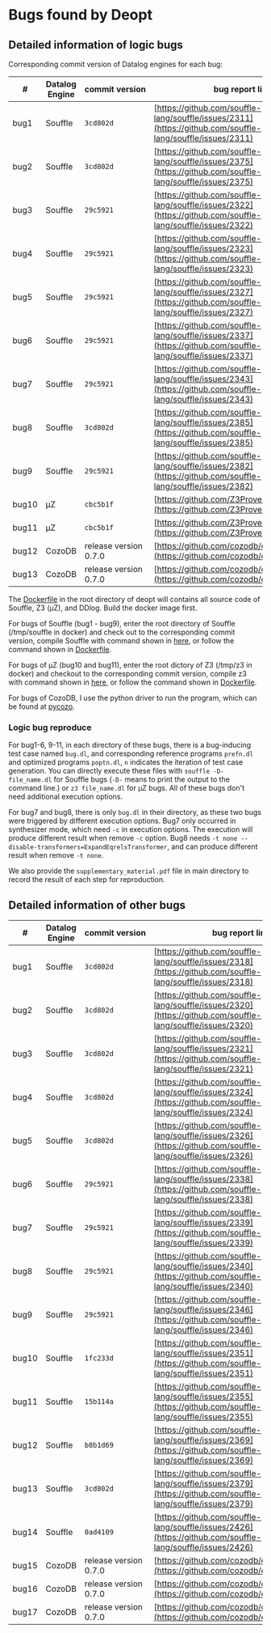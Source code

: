 # Bugs found by Deopt

## Detailed information of logic bugs

Corresponding commit version of Datalog engines for each bug:

| #     | Datalog Engine | commit version       | bug report link                                                                                         | bug status  |
| ----- | -------------- | --------------------- | ------------------------------------------------------------------------------------------------------- | ----------- |
| bug1  | Souffle        | `3cd802d`           | [https://github.com/souffle-lang/souffle/issues/2311](https://github.com/souffle-lang/souffle/issues/2311) | confirmed   |
| bug2  | Souffle        | `3cd802d`           | [https://github.com/souffle-lang/souffle/issues/2375](https://github.com/souffle-lang/souffle/issues/2375) | unconfirmed |
| bug3  | Souffle        | `29c5921`           | [https://github.com/souffle-lang/souffle/issues/2322](https://github.com/souffle-lang/souffle/issues/2322) | confirmed   |
| bug4  | Souffle        | `29c5921`           | [https://github.com/souffle-lang/souffle/issues/2323](https://github.com/souffle-lang/souffle/issues/2323) | unconfirmed |
| bug5  | Souffle        | `29c5921`           | [https://github.com/souffle-lang/souffle/issues/2327](https://github.com/souffle-lang/souffle/issues/2327) | unconfirmed |
| bug6  | Souffle        | `29c5921`           | [https://github.com/souffle-lang/souffle/issues/2337](https://github.com/souffle-lang/souffle/issues/2337) | unconfirmed |
| bug7  | Souffle        | `29c5921`           | [https://github.com/souffle-lang/souffle/issues/2343](https://github.com/souffle-lang/souffle/issues/2343) | unconfirmed |
| bug8  | Souffle        | `3cd802d`           | [https://github.com/souffle-lang/souffle/issues/2385](https://github.com/souffle-lang/souffle/issues/2385) | unconfirmed |
| bug9  | Souffle        | `29c5921`           | [https://github.com/souffle-lang/souffle/issues/2382](https://github.com/souffle-lang/souffle/issues/2382) | unconfirmed |
| bug10 | μZ            | `cbc5b1f`           | [https://github.com/Z3Prover/z3/issues/6446](https://github.com/Z3Prover/z3/issues/6446)                   | fixed       |
| bug11 | μZ            | `cbc5b1f`           | [https://github.com/Z3Prover/z3/issues/6447](https://github.com/Z3Prover/z3/issues/6447)                   | confirmed   |
| bug12 | CozoDB         | release version 0.7.0 | [https://github.com/cozodb/cozo/issues/101](https://github.com/cozodb/cozo/issues/101)                     | fixed       |
| bug13 | CozoDB         | release version 0.7.0 | [https://github.com/cozodb/cozo/issues/122](https://github.com/cozodb/cozo/issues/122)                     | confirmed   |

The [Dockerfile](../../Dockerfile) in the root directory of deopt will contains all source code of Souffle, Z3 (μZ), and DDlog. Build the docker image first.

For bugs of Souffle (bug1 - bug9), enter the root directory of Souffle (/tmp/souffle in docker) and check out to the corresponding commit version, compile Souffle with command shown in [here](https://souffle-lang.github.io/build), or follow the command shown in [Dockerfile](../../Dockerfile).

For bugs of μZ (bug10 and bug11), enter the root dictory of Z3 (/tmp/z3 in docker) and checkout to the corresponding commit version, compile z3 with command shown in [here](https://github.com/Z3Prover/z3#build-status), or follow the command shown in [Dockerfile](../../Dockerfile).

For bugs of CozoDB, I use the python driver to run the program, which can be found at [pycozo](https://github.com/cozodb/pycozo).

### Logic bug reproduce

For bug1-6, 9-11, in each directory of these bugs, there is a bug-inducing test case named `bug.dl`, and corresponding reference programs `prefn.dl` and optimized programs `poptn.dl`, `n` indicates the iteration of test case generation. You can directly execute these files with `souffle -D- file_name.dl` for Souffle bugs (`-D-` means to print the output to the command line.) or `z3 file_name.dl` for μZ bugs. All of these bugs don't need additional execution options.

For bug7 and bug8, there is only `bug.dl` in their directory, as these two bugs were triggered by different execution options. Bug7 only occurred in synthesizer mode, which need `-c` in execution options. The execution will produce different result when remove `-c` option. Bug8 needs `-t none --disable-transformers=ExpandEqrelsTransformer`, and can produce different result when remove `-t none`.

We also provide the `supplementary_material.pdf` file in main directory to record the result of each step for reproduction.

## Detailed information of other bugs

| #     | Datalog Engine | commit version       | bug report link                                                                                         | bug status  |
| ----- | -------------- | --------------------- | ------------------------------------------------------------------------------------------------------- | ----------- |
| bug1  | Souffle        | `3cd802d`           | [https://github.com/souffle-lang/souffle/issues/2318](https://github.com/souffle-lang/souffle/issues/2318) | unconfirmed |
| bug2  | Souffle        | `3cd802d`           | [https://github.com/souffle-lang/souffle/issues/2320](https://github.com/souffle-lang/souffle/issues/2320) | confirmed   |
| bug3  | Souffle        | `3cd802d`           | [https://github.com/souffle-lang/souffle/issues/2321](https://github.com/souffle-lang/souffle/issues/2321) | confirmed   |
| bug4  | Souffle        | `3cd802d`           | [https://github.com/souffle-lang/souffle/issues/2324](https://github.com/souffle-lang/souffle/issues/2324) | confirmed   |
| bug5  | Souffle        | `3cd802d`           | [https://github.com/souffle-lang/souffle/issues/2326](https://github.com/souffle-lang/souffle/issues/2326) | confirmed   |
| bug6  | Souffle        | `29c5921`           | [https://github.com/souffle-lang/souffle/issues/2338](https://github.com/souffle-lang/souffle/issues/2338) | unconfirmed |
| bug7  | Souffle        | `29c5921`           | [https://github.com/souffle-lang/souffle/issues/2339](https://github.com/souffle-lang/souffle/issues/2339) | unconfirmed |
| bug8  | Souffle        | `29c5921`           | [https://github.com/souffle-lang/souffle/issues/2340](https://github.com/souffle-lang/souffle/issues/2340) | confirmed   |
| bug9  | Souffle        | `29c5921`           | [https://github.com/souffle-lang/souffle/issues/2346](https://github.com/souffle-lang/souffle/issues/2346) | fixed       |
| bug10 | Souffle        | `1fc233d`           | [https://github.com/souffle-lang/souffle/issues/2351](https://github.com/souffle-lang/souffle/issues/2351) | fixed       |
| bug11 | Souffle        | `15b114a`           | [https://github.com/souffle-lang/souffle/issues/2355](https://github.com/souffle-lang/souffle/issues/2355) | confirmed   |
| bug12 | Souffle        | `b8b1d69`           | [https://github.com/souffle-lang/souffle/issues/2369](https://github.com/souffle-lang/souffle/issues/2369) | unconfirmed |
| bug13 | Souffle        | `3cd802d`           | [https://github.com/souffle-lang/souffle/issues/2379](https://github.com/souffle-lang/souffle/issues/2379) | confirmed   |
| bug14 | Souffle        | `0ad4109`           | [https://github.com/souffle-lang/souffle/issues/2426](https://github.com/souffle-lang/souffle/issues/2426) | confirmed   |
| bug15 | CozoDB         | release version 0.7.0 | [https://github.com/cozodb/cozo/issues/97](https://github.com/cozodb/cozo/issues/97)                       | fixed       |
| bug16 | CozoDB         | release version 0.7.0 | [https://github.com/cozodb/cozo/issues/99](https://github.com/cozodb/cozo/issues/99)                       | fixed       |
| bug17 | CozoDB         | release version 0.7.0 | [https://github.com/cozodb/cozo/issues/113](https://github.com/cozodb/cozo/issues/113)                     | confirmed   |
